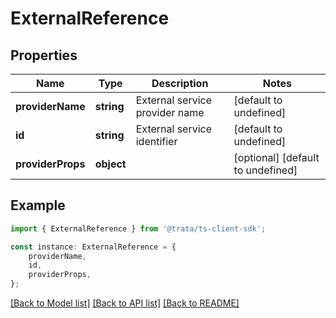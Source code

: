 # ExternalReference


## Properties

Name | Type | Description | Notes
------------ | ------------- | ------------- | -------------
**providerName** | **string** | External service provider name | [default to undefined]
**id** | **string** | External service identifier | [default to undefined]
**providerProps** | **object** |  | [optional] [default to undefined]

## Example

```typescript
import { ExternalReference } from '@trata/ts-client-sdk';

const instance: ExternalReference = {
    providerName,
    id,
    providerProps,
};
```

[[Back to Model list]](../README.md#documentation-for-models) [[Back to API list]](../README.md#documentation-for-api-endpoints) [[Back to README]](../README.md)

